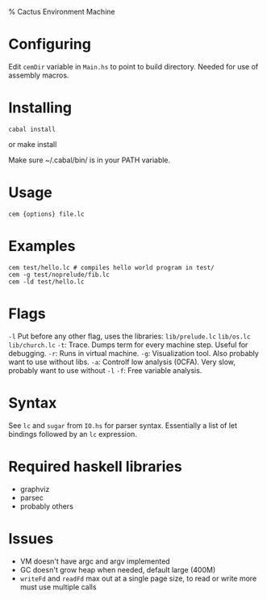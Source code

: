 % Cactus Environment Machine

# Configuring
Edit `cemDir` variable in `Main.hs` to point to build directory.  Needed for
use of assembly macros.

# Installing
    cabal install
or 
    make install

Make sure ~/.cabal/bin/ is in your PATH variable.

# Usage
    cem {options} file.lc

# Examples
    cem test/hello.lc # compiles hello world program in test/
    cem -g test/noprelude/fib.lc
    cem -ld test/hello.lc

# Flags
`-l` Put before any other flag, uses the libraries: `lib/prelude.lc` `lib/os.lc` `lib/church.lc`
`-t`: Trace. Dumps term for every machine step. Useful for debugging.
`-r`: Runs in virtual machine.
`-g`: Visualization tool. Also probably want to use without libs.
`-a`: Controlf low analysis (0CFA). Very slow, probably want to use without `-l`
`-f`: Free variable analysis. 

# Syntax
See `lc` and `sugar` from `IO.hs` for parser syntax. Essentially a list of let
bindings followed by an `lc` expression.

# Required haskell libraries
- graphviz
- parsec
- probably others

# Issues
- VM doesn't have argc and argv implemented
- GC doesn't grow heap when needed, default large (400M)
- `writeFd` and `readFd` max out at a single page size, to read or write more
  must use multiple calls
